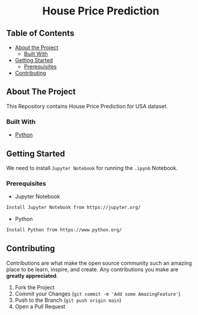 <h1 align="center">
House Price Prediction
</h1>

<!-- TABLE OF CONTENTS -->
## Table of Contents

* [About the Project](#about-the-project)
  * [Built With](#built-with)
* [Getting Started](#getting-started)
  * [Prerequisites](#prerequisites)
* [Contributing](#contributing)



<!-- ABOUT THE PROJECT -->
## About The Project

This Repository contains House Price Prediction for USA dataset.


### Built With
* [Python](https://www.python.org/)



<!-- GETTING STARTED -->
## Getting Started

We need to install `Jupyter Notebook` for running the `.ipynb` Notebook.



### Prerequisites

* Jupyter Notebook
```sh
Install Jupyter Notebook from https://jupyter.org/
```

* Python
```sh
Install Python from https://www.python.org/
```

<!-- CONTRIBUTING -->
## Contributing

Contributions are what make the open source community such an amazing place to be learn, inspire, and create. Any contributions you make are **greatly appreciated**.

1. Fork the Project
2. Commit your Changes (`git commit -m 'Add some AmazingFeature'`)
3. Push to the Branch (`git push origin main`)
4. Open a Pull Request
